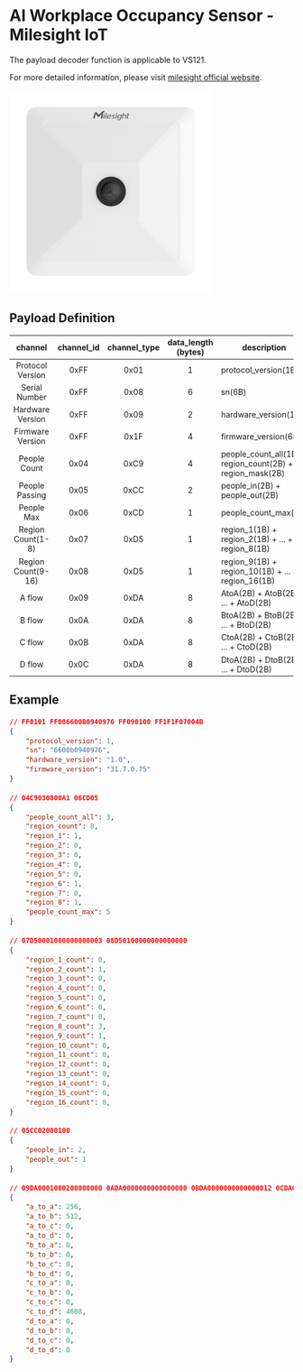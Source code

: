 # AI Workplace Occupancy Sensor - Milesight IoT

The payload decoder function is applicable to VS121.

For more detailed information, please visit [milesight official website](https://www.milesight-iot.com).

![VS121](VS121.png)

## Payload Definition

|      channel       | channel_id | channel_type | data_length (bytes) | description                                               |
| :----------------: | :--------: | :----------: | :-----------------: | --------------------------------------------------------- |
|  Protocol Version  |    0xFF    |     0x01     |          1          | protocol_version(1B)                                      |
|   Serial Number    |    0xFF    |     0x08     |          6          | sn(6B)                                                    |
|  Hardware Version  |    0xFF    |     0x09     |          2          | hardware_version(1B)                                      |
|  Firmware Version  |    0xFF    |     0x1F     |          4          | firmware_version(6B)                                      |
|    People Count    |    0x04    |     0xC9     |          4          | people_count_all(1B) + region_count(2B) + region_mask(2B) |
|   People Passing   |    0x05    |     0xCC     |          2          | people_in(2B) + people_out(2B)                            |
|     People Max     |    0x06    |     0xCD     |          1          | people_count_max(1B)                                      |
| Region Count(1-8)  |    0x07    |     0xD5     |          1          | region_1(1B) + region_2(1B) + ... + region_8(1B)          |
| Region Count(9-16) |    0x08    |     0xD5     |          1          | region_9(1B) + region_10(1B) + ... + region_16(1B)        |
|       A flow       |    0x09    |     0xDA     |          8          | AtoA(2B) + AtoB(2B) + ... + AtoD(2B)                      |
|       B flow       |    0x0A    |     0xDA     |          8          | BtoA(2B) + BtoB(2B) + ... + BtoD(2B)                      |
|       C flow       |    0x0B    |     0xDA     |          8          | CtoA(2B) + CtoB(2B) + ... + CtoD(2B)                      |
|       D flow       |    0x0C    |     0xDA     |          8          | DtoA(2B) + DtoB(2B) + ... + DtoD(2B)                      |

## Example

```json
// FF0101 FF086600B0940976 FF090100 FF1F1F07004B
{
    "protocol_version": 1,
    "sn": "6600b0940976",
    "hardware_version": "1.0",
    "firmware_version": "31.7.0.75"
}

// 04C9030800A1 06CD05
{
    "people_count_all": 3,
    "region_count": 8,
    "region_1": 1,
    "region_2": 0,
    "region_3": 0,
    "region_4": 0,
    "region_5": 0,
    "region_6": 1,
    "region_7": 0,
    "region_8": 1,
    "people_count_max": 5
}

// 07D50001000000000003 08D50100000000000000
{
    "region_1_count": 0,
    "region_2_count": 1,
    "region_3_count": 0,
    "region_4_count": 0,
    "region_5_count": 0,
    "region_6_count": 0,
    "region_7_count": 0,
    "region_8_count": 3,
    "region_9_count": 1,
    "region_10_count": 0,
    "region_11_count": 0,
    "region_12_count": 0,
    "region_13_count": 0,
    "region_14_count": 0,
    "region_15_count": 0,
    "region_16_count": 0,
}

// 05CC02000100
{
    "people_in": 2,
    "people_out": 1
}

// 09DA0001000200000000 0ADA0000000000000000 0BDA0000000000000012 0CDA0000000000000000
{
    "a_to_a": 256,
    "a_to_b": 512,
    "a_to_c": 0,
    "a_to_d": 0,
    "b_to_a": 0,
    "b_to_b": 0,
    "b_to_c": 0,
    "b_to_d": 0,
    "c_to_a": 0,
    "c_to_b": 0,
    "c_to_c": 0,
    "c_to_d": 4608,
    "d_to_a": 0,
    "d_to_b": 0,
    "d_to_c": 0,
    "d_to_d": 0
}
```
